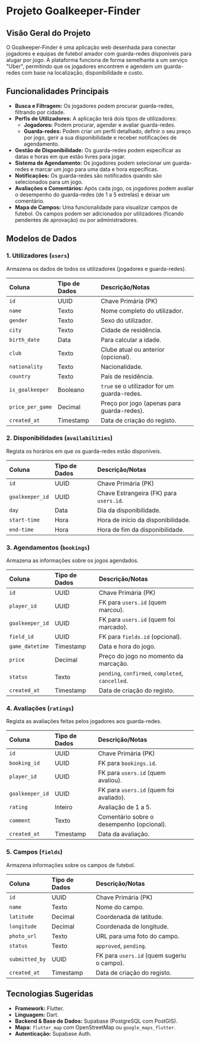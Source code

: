 # Projeto Goalkeeper-Finder

## Visão Geral do Projeto
O Goalkeeper-Finder é uma aplicação web desenhada para conectar jogadores e equipas de futebol amador com guarda-redes disponíveis para alugar por jogo. A plataforma funciona de forma semelhante a um serviço "Uber", permitindo que os jogadores encontrem e agendem um guarda-redes com base na localização, disponibilidade e custo.

## Funcionalidades Principais
- **Busca e Filtragem:** Os jogadores podem procurar guarda-redes, filtrando por cidade.
- **Perfis de Utilizadores:** A aplicação terá dois tipos de utilizadores:
    - **Jogadores:** Podem procurar, agendar e avaliar guarda-redes.
    - **Guarda-redes:** Podem criar um perfil detalhado, definir o seu preço por jogo, gerir a sua disponibilidade e receber notificações de agendamento.
- **Gestão de Disponibilidade:** Os guarda-redes podem especificar as datas e horas em que estão livres para jogar.
- **Sistema de Agendamento:** Os jogadores podem selecionar um guarda-redes e marcar um jogo para uma data e hora específicas.
- **Notificações:** Os guarda-redes são notificados quando são selecionados para um jogo.
- **Avaliações e Comentários:** Após cada jogo, os jogadores podem avaliar o desempenho do guarda-redes (de 1 a 5 estrelas) e deixar um comentário.
- **Mapa de Campos:** Uma funcionalidade para visualizar campos de futebol. Os campos podem ser adicionados por utilizadores (ficando pendentes de aprovação) ou por administradores.

## Modelos de Dados

### 1. Utilizadores (`users`)
Armazena os dados de todos os utilizadores (jogadores e guarda-redes).

| Coluna | Tipo de Dados | Descrição/Notas |
| :--- | :--- | :--- |
| `id` | UUID | Chave Primária (PK) |
| `name` | Texto | Nome completo do utilizador. |
| `gender` | Texto | Sexo do utilizador. |
| `city` | Texto | Cidade de residência. |
| `birth_date` | Data | Para calcular a idade. |
| `club` | Texto | Clube atual ou anterior (opcional). |
| `nationality` | Texto | Nacionalidade. |
| `country` | Texto | País de residência. |
| `is_goalkeeper`| Booleano | `true` se o utilizador for um guarda-redes. |
| `price_per_game`| Decimal | Preço por jogo (apenas para guarda-redes). |
| `created_at` | Timestamp | Data de criação do registo. |

### 2. Disponibilidades (`availabilities`)
Regista os horários em que os guarda-redes estão disponíveis.

| Coluna | Tipo de Dados | Descrição/Notas |
| :--- | :--- | :--- |
| `id` | UUID | Chave Primária (PK) |
| `goalkeeper_id` | UUID | Chave Estrangeira (FK) para `users.id`. |
| `day` | Data | Dia da disponibilidade. |
| `start-time` | Hora | Hora de início da disponibilidade. |
| `end-time` | Hora | Hora de fim da disponibilidade. |

### 3. Agendamentos (`bookings`)
Armazena as informações sobre os jogos agendados.

| Coluna | Tipo de Dados | Descrição/Notas |
| :--- | :--- | :--- |
| `id` | UUID | Chave Primária (PK) |
| `player_id` | UUID | FK para `users.id` (quem marcou). |
| `goalkeeper_id` | UUID | FK para `users.id` (quem foi marcado). |
| `field_id` | UUID | FK para `fields.id` (opcional). |
| `game_datetime` | Timestamp | Data e hora do jogo. |
| `price` | Decimal | Preço do jogo no momento da marcação. |
| `status` | Texto | `pending`, `confirmed`, `completed`, `cancelled`. |
| `created_at` | Timestamp | Data de criação do registo. |

### 4. Avaliações (`ratings`)
Regista as avaliações feitas pelos jogadores aos guarda-redes.

| Coluna | Tipo de Dados | Descrição/Notas |
| :--- | :--- | :--- |
| `id` | UUID | Chave Primária (PK) |
| `booking_id` | UUID | FK para `bookings.id`. |
| `player_id` | UUID | FK para `users.id` (quem avaliou). |
| `goalkeeper_id` | UUID | FK para `users.id` (quem foi avaliado). |
| `rating` | Inteiro | Avaliação de 1 a 5. |
| `comment` | Texto | Comentário sobre o desempenho (opcional). |
| `created_at` | Timestamp | Data da avaliação. |

### 5. Campos (`fields`)
Armazena informações sobre os campos de futebol.

| Coluna | Tipo de Dados | Descrição/Notas |
| :--- | :--- | :--- |
| `id` | UUID | Chave Primária (PK) |
| `name` | Texto | Nome do campo. |
| `latitude` | Decimal | Coordenada de latitude. |
| `longitude` | Decimal | Coordenada de longitude. |
| `photo_url` | Texto | URL para uma foto do campo. |
| `status` | Texto | `approved`, `pending`. |
| `submitted_by` | UUID | FK para `users.id` (quem sugeriu o campo). |
| `created_at` | Timestamp | Data de criação do registo. |

## Tecnologias Sugeridas
- **Framework:** Flutter.
- **Linguagem:** Dart.
- **Backend & Base de Dados:** Supabase (PostgreSQL com PostGIS).
- **Mapa:** `flutter_map` com OpenStreetMap ou `google_maps_flutter`.
- **Autenticação:** Supabase Auth.
